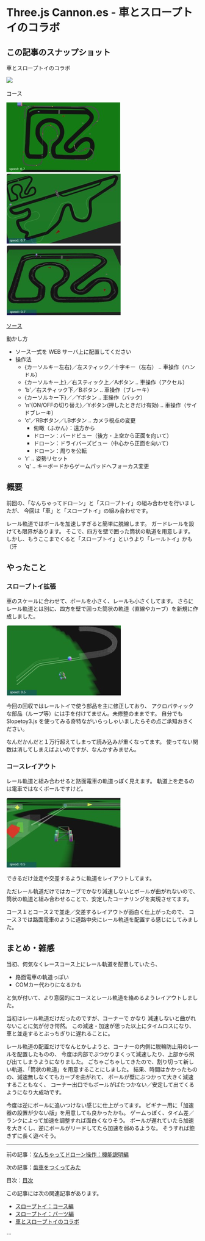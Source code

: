 # Three.js Cannon.es - 車とスロープトイのコラボ

## この記事のスナップショット

車とスロープトイのコラボ

![](042/pic/042_ss_00.jpg)

コース

![](042/pic/042_ss_1.jpg)
![](042/pic/042_ss_2.jpg)
![](042/pic/042_ss_3.jpg)

[ソース](042/)

動かし方

- ソース一式を WEB サーバ上に配置してください
- 操作法
  - {カーソルキー左右}／左スティック／十字キー（左右）  .. 車操作（ハンドル）
  - {カーソルキー上}／右スティック上／Aボタン           .. 車操作（アクセル）
  - 'b'／右スティック下／Bボタン                        .. 車操作（ブレーキ）
  - {カーソルキー下}／／Yボタン                         .. 車操作（バック）
  - 'n'(ON/OFFの切り替え)／Yボタン(押したときだけ有効)  .. 車操作（サイドブレーキ）
  - 'c'／RBボタン／LBボタン .. カメラ視点の変更
    - 俯瞰（ふかん）：遠方から
    - ドローン：バードビュー（後方・上空から正面を向いて）
    - ドローン：ドライバーズビュー（中心から正面を向いて）
    - ドローン：周りを公転
  - 'r' .. 姿勢リセット
  - 'q' .. キーボードからゲームパッドへフォーカス変更

## 概要

前回の、「なんちゃってドローン」と「スロープトイ」の組み合わせを行いましたが、
今回は「車」と「スロープトイ」の組み合わせです。

レール軌道ではボールを加速しすぎると簡単に脱線します。
ガードレールを設けても限界があります。
そこで、四方を壁で囲った筒状の軌道を用意します。
しかし、もうここまでくると「スロープトイ」というより「レールトイ」かも（汗

## やったこと

### スロープトイ拡張

車のスケールに合わせて、ボールを小さく、レールも小さくしてます。
さらにレール軌道とは別に、四方を壁で囲った筒状の軌道（直線やカーブ）を新規に作成しました。

![](042/pic/042_ss_4.jpg)

今回の回収ではレールトイで使う部品を主に修正しており、
アクロバティックな部品（ループ等）には手を付けてません。未修整のままです。
自分でも Slopetoy3.js を使ってみる奇特ながいらっしゃいましたらその点ご承知おきください。

なんだかんだと１万行超えてしまって読み込みが重くなってます。
使ってない関数は消してしまえばよいのですが、なんかすみません。

### コースレイアウト

レール軌道と組み合わせると路面電車の軌道っぽく見えます。
軌道上を走るのは電車ではなくボールですけど。

![](042/pic/042_ss_0.jpg)

できるだけ並走や交差するように軌道をレイアウトしてます。

ただレール軌道だけではカーブでかなり減速しないとボールが曲がれないので、
筒状の軌道と組み合わせることで、安定したコーナリングを実現させてます。

コース１とコース２で並走／交差するレイアウトが面白く仕上がったので、
コース３では路面電車のように道路中央にレール軌道を配置する感じにしてみました。

## まとめ・雑感

当初、何気なくレースコース上にレール軌道を配置していたら、

- 路面電車の軌道っぽい
- COMカー代わりになるかも

と気が付いて、より意図的にコースとレール軌道を絡めるようレイアウトしました。

当初はレール軌道だけだったのですが、コーナーで かなり 減速しないと曲がれないことに気が付き愕然。
この減速・加速が思った以上にタイムロスになり、車と並走するとぶっちぎりに遅れることに。

レール軌道の配置だけでなんとかしようと、コーナーの内側に脱輪防止用のレールを配置したものの、
今度は内部でぶつかりまくって減速したり、上部から飛び出てしまうようになりました。
ごちゃごちゃしてきたので、割り切って新しい軌道、「筒状の軌道」を用意することにしました。
結果、時間はかかったものの、減速無しなくてもカーブを曲がれて、
ボールが壁にぶつかって大きく減速することもなく、
コーナー出口でもボールがばたつかない／安定して出てくるようになり大成功です。

今度は逆にボールに追いつけない感じに仕上がってます。
ビギナー用に「加速器の設置が少ない版」を用意しても良かったかも。
ゲームっぽく、タイム差／ランクによって加速を調整すれば面白くなりそう。
ボールが遅れていたら加速を大きくし、逆にボールがリードしてたら加速を弱めるような。
そうすれば飽きずに長く遊べそう。

------------------------------------------------------------

前の記事：[なんちゃってドローン操作：機能説明編](040.md)

次の記事：[歯車をつくってみた](043.md)


目次：[目次](000.md)

この記事には次の関連記事があります。

- [スロープトイ：コース編](036.md)
- [スロープトイ：パーツ編](037.md)
- [車とスロープトイのコラボ](042.md)

--